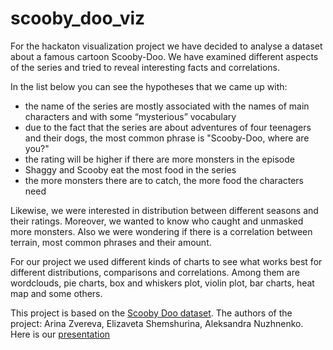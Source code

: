 # scooby_doo_viz

For the hackaton visualization project we have decided to analyse a dataset about a famous cartoon Scooby-Doo.
We have examined different aspects of the series and tried to reveal interesting facts and correlations.

In the list below you can see the hypotheses that we came up with:
- the name of the series are mostly associated with the names of main characters and with some “mysterious” vocabulary 
- due to the fact that the series are about adventures of four teenagers and their dogs, the most common phrase is "Scooby-Doo, where are you?"
- the rating will be higher if there are more monsters in the episode 
- Shaggy and Scooby eat the most food in the series 
- the more monsters there are to catch, the more food the characters need

Likewise, we were interested in distribution between different seasons and their ratings. Moreover, we wanted to know who caught and unmasked more monsters. Also we were wondering if there is a correlation between terrain, most common phrases and their amount. 

For our project we used different kinds of charts to see what works best for different distributions, comparisons and correlations. 
Among them are wordclouds, pie charts, box and whiskers plot, violin plot, bar charts, heat map and some others. 

This project is based on the [Scooby Doo dataset](https://github.com/rfordatascience/tidytuesday/blob/master/data/2021/2021-07-13/readme.md).
The authors of the project: Arina Zvereva, Elizaveta Shemshurina, Aleksandra Nuzhnenko.
Here is our [presentation](https://docs.google.com/presentation/d/1d48KqtrZTcl-wiTFfJ1Z0I6-H3vzGL6U_TW4CzvvCLU/edit?usp=sharing)
